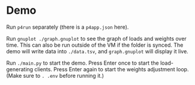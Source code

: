 # Demo

Run `p4run` separately (there is a `p4app.json` here).

Run `gnuplot ./graph.gnuplot` to see the graph of loads and weights over time. This can also be run outside of the VM if the folder is synced. The demo will write data into `./data.tsv`, and `graph.gnuplot` will display it live.

Run `./main.py` to start the demo. Press Enter once to start the load-generating clients. Press Enter again to start the weights adjustment loop. (Make sure to `. .env` before running it.)
